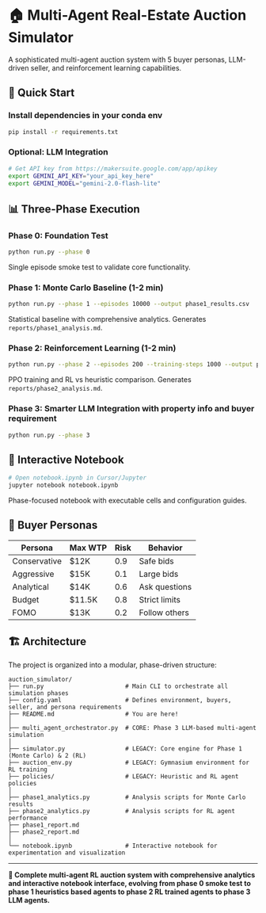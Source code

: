 # 🏠 Multi-Agent Real-Estate Auction Simulator

A sophisticated multi-agent auction system with 5 buyer personas, LLM-driven seller, and reinforcement learning capabilities.

## 🚀 Quick Start

### Install dependencies in your conda env
```bash
pip install -r requirements.txt
```

### Optional: LLM Integration
```bash
# Get API key from https://makersuite.google.com/app/apikey
export GEMINI_API_KEY="your_api_key_here"
export GEMINI_MODEL="gemini-2.0-flash-lite"
```

## 📊 Three-Phase Execution

### Phase 0: Foundation Test
```bash
python run.py --phase 0
```
Single episode smoke test to validate core functionality.

### Phase 1: Monte Carlo Baseline  (1-2 min)
```bash
python run.py --phase 1 --episodes 10000 --output phase1_results.csv
```
Statistical baseline with comprehensive analytics. Generates `reports/phase1_analysis.md`.

### Phase 2: Reinforcement Learning (1-2 min)
```bash
python run.py --phase 2 --episodes 200 --training-steps 1000 --output phase2_results.csv
```
PPO training and RL vs heuristic comparison. Generates `reports/phase2_analysis.md`.

### Phase 3: Smarter LLM Integration with property info and buyer requirement
```bash
python run.py --phase 3
```

## 📱 Interactive Notebook

```bash
# Open notebook.ipynb in Cursor/Jupyter
jupyter notebook notebook.ipynb
```
Phase-focused notebook with executable cells and configuration guides.

## 👥 Buyer Personas

| Persona | Max WTP | Risk | Behavior |
|---------|---------|------|----------|
| Conservative | $12K | 0.9 | Safe bids |
| Aggressive | $15K | 0.1 | Large bids |
| Analytical | $14K | 0.6 | Ask questions |
| Budget | $11.5K | 0.8 | Strict limits |
| FOMO | $13K | 0.2 | Follow others |

## 🏗️ Architecture

The project is organized into a modular, phase-driven structure:

```
auction_simulator/
├── run.py                       # Main CLI to orchestrate all simulation phases
├── config.yaml                  # Defines environment, buyers, seller, and persona requirements
├── README.md                    # You are here!
│
├── multi_agent_orchestrator.py  # CORE: Phase 3 LLM-based multi-agent simulation
│
├── simulator.py                 # LEGACY: Core engine for Phase 1 (Monte Carlo) & 2 (RL)
├── auction_env.py               # LEGACY: Gymnasium environment for RL training
├── policies/                    # LEGACY: Heuristic and RL agent policies
│
├── phase1_analytics.py          # Analysis scripts for Monte Carlo results
├── phase2_analytics.py          # Analysis scripts for RL agent performance
├── phase1_report.md     
├── phase2_report.md              
│
└── notebook.ipynb               # Interactive notebook for experimentation and visualization
```


---

**🎯 Complete multi-agent RL auction system with comprehensive analytics and interactive notebook interface, evolving from phase 0 smoke test to phase 1 heuristics based agents to phase 2 RL trained agents to phase 3 LLM agents.**
